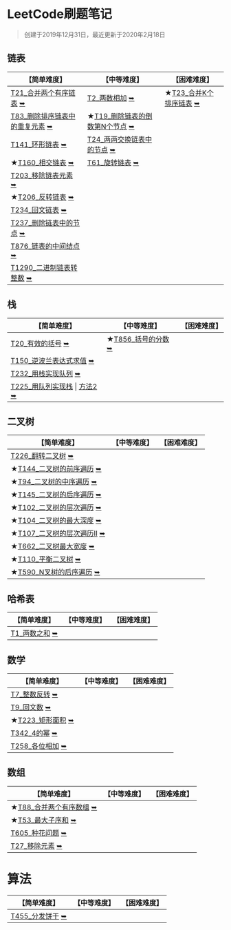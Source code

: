 # LeetCode刷题笔记

> 创建于2019年12月31日，最近更新于2020年2月18日

## 链表

| 【简单难度】                                                 | 【中等难度】                                                 | 【困难难度】                                                 |
| ------------------------------------------------------------ | ------------------------------------------------------------ | ------------------------------------------------------------ |
| [T21_合并两个有序链表](src/main/java/linkedlist/T21_合并两个有序链表.java) [➥](https://leetcode-cn.com/problems/merge-two-sorted-lists/) | [T2_两数相加](src/main/java/linkedlist/T2_两数相加.java) [➥](https://leetcode-cn.com/problems/add-two-numbers/) | ★[T23_合并K个排序链表](src/main/java/linkedlist/T23_合并K个排序链表.java) [➥](https://leetcode-cn.com/problems/merge-k-sorted-lists/) |
| [T83_删除排序链表中的重复元素](src/main/java/linkedlist/T83_删除排序链表中的重复元素.java) [➥](https://leetcode-cn.com/problems/merge-two-sorted-lists/) | ★[T19_删除链表的倒数第N个节点](src/main/java/linkedlist/T19_删除链表的倒数第N个节点.java) [➥](https://leetcode-cn.com/problems/remove-nth-node-from-end-of-list/) |                                                              |
| [T141_环形链表](src/main/java/linkedlist/T141_环形链表.java) [➥](https://leetcode-cn.com/problems/linked-list-cycle/) | [T24_两两交换链表中的节点](src/main/java/linkedlist/T24_两两交换链表中的节点.java) [➥](https://leetcode-cn.com/problems/swap-nodes-in-pairs/) |                                                              |
| ★[T160_相交链表](src/main/java/linkedlist/T160_相交链表.java) [➥](https://leetcode-cn.com/problems/intersection-of-two-linked-lists/) | [T61_旋转链表](src/main/java/linkedlist/T61_旋转链表.java) [➥](https://leetcode-cn.com/problems/rotate-list/) |                                                              |
| [T203_移除链表元素](src/main/java/linkedlist/T203_移除链表元素.java) [➥](https://leetcode-cn.com/problems/remove-linked-list-elements/) |                                                              |                                                              |
| ★[T206_反转链表](src/main/java/linkedlist/T206_反转链表.java) [➥](https://leetcode-cn.com/problems/reverse-linked-list/) |                                                              |                                                              |
| [T234_回文链表](src/main/java/linkedlist/T234_回文链表.java) [➥](https://leetcode-cn.com/problems/palindrome-linked-list/) |                                                              |                                                              |
| [T237_删除链表中的节点](src/main/java/linkedlist/T237_删除链表中的节点.java) [➥](https://leetcode-cn.com/problems/delete-node-in-a-linked-list/) |                                                              |                                                              |
| [T876_链表的中间结点](src/main/java/linkedlist/T876_链表的中间结点.java) [➥](https://leetcode-cn.com/problems/middle-of-the-linked-list/) |                                                              |                                                              |
| [T1290_二进制链表转整数](src/main/java/linkedlist/T1290_二进制链表转整数.java) [➥](https://leetcode-cn.com/problems/convert-binary-number-in-a-linked-list-to-integer/) |                                                              |                                                              |



## 栈

| 【简单难度】                                                 | 【中等难度】                                                 | 【困难难度】 |
| ------------------------------------------------------------ | ------------------------------------------------------------ | ------------ |
| [T20_有效的括号](src/main/java/stack/T20_有效的括号.java) [➥](https://leetcode-cn.com/problems/valid-parentheses/) | ★[T856_括号的分数](src/main/java/stack/T856_括号的分数.java) [➥](https://leetcode-cn.com/problems/score-of-parentheses/) |              |
| [T150_逆波兰表达式求值](src/main/java/stack/T150_逆波兰表达式求值.java) [➥](https://leetcode-cn.com/problems/evaluate-reverse-polish-notation/) |                                                              |              |
| [T232_用栈实现队列](src/main/java/stack/MyQueue.java) [➥](https://leetcode-cn.com/problems/implement-queue-using-stacks/) |                                                              |              |
| [T225_用队列实现栈](src/main/java/stack/MyStack.java) \| [方法2](src/main/java/stack/MyStack2.java) [➥](https://leetcode-cn.com/problems/implement-stack-using-queues/) |                                                              |              |



## 二叉树

| 【简单难度】                                                 | 【中等难度】 | 【困难难度】 |
| ------------------------------------------------------------ | ------------ | ------------ |
| [T226_翻转二叉树](src/main/java/tree/T226_翻转二叉树.java) [➥](https://leetcode-cn.com/problems/invert-binary-tree/) |              |              |
| ★[T144_二叉树的前序遍历](src/main/java/tree/T144_二叉树的前序遍历.java) [➥](https://leetcode-cn.com/problems/binary-tree-preorder-traversal/) |              |              |
| ★[T94_二叉树的中序遍历](src/main/java/tree/T94_二叉树的中序遍历.java) [➥](https://leetcode-cn.com/problems/binary-tree-inorder-traversal/) |              |              |
| ★[T145_二叉树的后序遍历](src/main/java/tree/T145_二叉树的后序遍历.java) [➥](https://leetcode-cn.com/problems/binary-tree-postorder-traversal/) |              |              |
| ★[T102_二叉树的层次遍历](src/main/java/tree/T102_二叉树的层次遍历.java) [➥](https://leetcode-cn.com/problems/binary-tree-level-order-traversal/) |              |              |
| ★[T104_二叉树的最大深度](src/main/java/tree/T104_二叉树的最大深度.java) [➥](https://leetcode-cn.com/problems/maximum-depth-of-binary-tree/) |              |              |
| ★[T107_二叉树的层次遍历II](src/main/java/tree/T107_二叉树的层次遍历II.java) [➥](https://leetcode-cn.com/problems/binary-tree-level-order-traversal-ii/) |              |              |
| ★[T662_二叉树最大宽度](src/main/java/tree/T662_二叉树最大宽度.java) [➥](https://leetcode-cn.com/problems/maximum-width-of-binary-tree/) |              |              |
| ★[T110_平衡二叉树](src/main/java/tree/T110_平衡二叉树.java) [➥](https://leetcode-cn.com/problems/balanced-binary-tree/) |              |              |
| ★[T590_N叉树的后序遍历](src/main/java/tree/T590_N叉树的后序遍历.java) [➥](https://leetcode-cn.com/problems/n-ary-tree-postorder-traversal/) |              |              |



## 哈希表

| 【简单难度】                                                 | 【中等难度】 | 【困难难度】 |
| ------------------------------------------------------------ | ------------ | ------------ |
| [T1_两数之和](src/main/java/hashtable/T1_两数之和.java) [➥](https://leetcode-cn.com/problems/two-sum/) |              |              |



## 数学

| 【简单难度】                                                 | 【中等难度】 | 【困难难度】 |
| ------------------------------------------------------------ | ------------ | ------------ |
| [T7_整数反转](src/main/java/math/T7_整数反转.java) [➥](https://leetcode-cn.com/problems/reverse-integer/) |              |              |
| [T9_回文数](src/main/java/math/T9_回文数.java) [➥](https://leetcode-cn.com/problems/palindrome-number/) |              |              |
| ★[T223_矩形面积](src/main/java/math/T223_矩形面积.java) [➥](https://leetcode-cn.com/problems/rectangle-area/) |              |              |
| [T342_4的幂](src/main/java/math/T342_4的幂.java) [➥](https://leetcode-cn.com/problems/power-of-four/) |              |              |
| [T258_各位相加](src/main/java/math/T258_各位相加.java) [➥](https://leetcode-cn.com/problems/add-digits/) |              |              |



## 数组

| 【简单难度】                                                 | 【中等难度】 | 【困难难度】 |
| ------------------------------------------------------------ | ------------ | ------------ |
| ★[T88_合并两个有序数组](src/main/java/sort/T88_合并两个有序数组.java) [➥](https://leetcode-cn.com/problems/merge-sorted-array/) |              |              |
| ★[T53_最大子序和](src/main/java/array/T53_最大子序和.java) [➥](https://leetcode-cn.com/problems/maximum-subarray/) |              |              |
| [T605_种花问题](src/main/java/array/T605_种花问题.java) [➥](https://leetcode-cn.com/problems/can-place-flowers/) |              |              |
| [T27_移除元素](src/main/java/array/T27_移除元素.java) [➥](https://leetcode-cn.com/problems/remove-element/) |              |              |



# 算法

| 【简单难度】                                                 | 【中等难度】 | 【困难难度】 |
| ------------------------------------------------------------ | ------------ | ------------ |
| [T455_分发饼干](src/main/java/alogorithm/T455_分发饼干.java) [➥](https://leetcode-cn.com/problems/assign-cookies/) |              |              |

